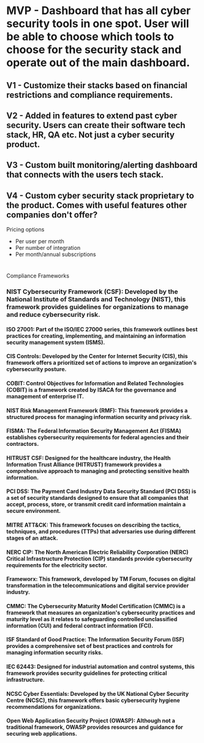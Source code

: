 # MVP - Dashboard that has all cyber security tools in one spot. User will be able to choose which tools to choose for the security stack and operate out of the main dashboard.
## V1 - Customize their stacks based on financial restrictions and compliance requirements.
## V2 - Added in features to extend past cyber security. Users can create their software tech stack, HR, QA etc. Not just a cyber security product.
## V3 - Custom built monitoring/alerting dashboard that connects with the users tech stack.
## V4 - Custom cyber security stack proprietary to the product. Comes with useful features other companies don't offer?

Pricing options
 - Per user per month
 - Per number of integration
 - Per month/annual subscriptions



#
#
#
#

Compliance Frameworks
### NIST Cybersecurity Framework (CSF): Developed by the National Institute of Standards and Technology (NIST), this framework provides guidelines for organizations to manage and reduce cybersecurity risk.
#### ISO 27001: Part of the ISO/IEC 27000 series, this framework outlines best practices for creating, implementing, and maintaining an information security management system (ISMS).
#### CIS Controls: Developed by the Center for Internet Security (CIS), this framework offers a prioritized set of actions to improve an organization's cybersecurity posture.
#### COBIT: Control Objectives for Information and Related Technologies (COBIT) is a framework created by ISACA for the governance and management of enterprise IT.
#### NIST Risk Management Framework (RMF): This framework provides a structured process for managing information security and privacy risk.
#### FISMA: The Federal Information Security Management Act (FISMA) establishes cybersecurity requirements for federal agencies and their contractors.
#### HITRUST CSF: Designed for the healthcare industry, the Health Information Trust Alliance (HITRUST) framework provides a comprehensive approach to managing and protecting sensitive health information.
#### PCI DSS: The Payment Card Industry Data Security Standard (PCI DSS) is a set of security standards designed to ensure that all companies that accept, process, store, or transmit credit card information maintain a secure environment.
#### MITRE ATT&CK: This framework focuses on describing the tactics, techniques, and procedures (TTPs) that adversaries use during different stages of an attack.
#### NERC CIP: The North American Electric Reliability Corporation (NERC) Critical Infrastructure Protection (CIP) standards provide cybersecurity requirements for the electricity sector.
#### Frameworx: This framework, developed by TM Forum, focuses on digital transformation in the telecommunications and digital service provider industry.
#### CMMC: The Cybersecurity Maturity Model Certification (CMMC) is a framework that measures an organization's cybersecurity practices and maturity level as it relates to safeguarding controlled unclassified information (CUI) and federal contract information (FCI).
#### ISF Standard of Good Practice: The Information Security Forum (ISF) provides a comprehensive set of best practices and controls for managing information security risks.
#### IEC 62443: Designed for industrial automation and control systems, this framework provides security guidelines for protecting critical infrastructure.
#### NCSC Cyber Essentials: Developed by the UK National Cyber Security Centre (NCSC), this framework offers basic cybersecurity hygiene recommendations for organizations.
#### Open Web Application Security Project (OWASP): Although not a traditional framework, OWASP provides resources and guidance for securing web applications.
